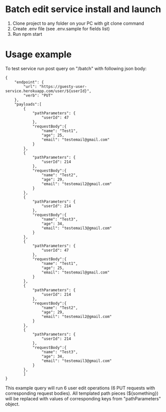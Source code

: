 # Batch edit service install and launch
1. Clone project to any folder on your PC with git clone command
2. Create .env file (see .env.sample for fields list)
3. Run npm start

# Usage example

To test service run post query on "/batch" with following json body:
```
{
	"endpoint": {
		"url": "https://guesty-user-service.herokuapp.com/user/${userId}",
		"verb": "PUT"
	},
	"payloads":[
		{
			"pathParameters": {
				"userId": 47
			},
			"requestBody":{
				"name": "Test1",
				"age": 25,
				"email": "testemail@gmail.com"
			}
		},
		{
			"pathParameters": {
				"userId": 214
			},
			"requestBody":{
				"name": "Test2",
				"age": 29,
				"email": "testemail2@gmail.com"
			}
		},
		{
			"pathParameters": {
				"userId": 214
			},
			"requestBody":{
				"name": "Test3",
				"age": 34,
				"email": "testemail3@gmail.com"
			}
		},
		{
			"pathParameters": {
				"userId": 47
			},
			"requestBody":{
				"name": "Test1",
				"age": 25,
				"email": "testemail@gmail.com"
			}
		},
		{
			"pathParameters": {
				"userId": 214
			},
			"requestBody":{
				"name": "Test2",
				"age": 29,
				"email": "testemail2@gmail.com"
			}
		},
		{
			"pathParameters": {
				"userId": 214
			},
			"requestBody":{
				"name": "Test3",
				"age": 34,
				"email": "testemail3@gmail.com"
			}
		},
		]
}
```

This example query will run 6 user edit operations (6 PUT requests with corresponding request bodies). 
All templated path pieces (${something}) will be replaced with values of corresponding keys from "pathParameters"
object.
